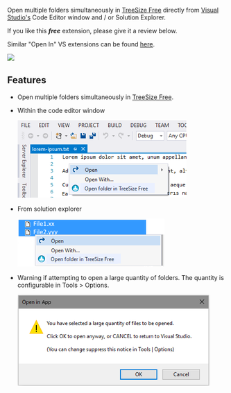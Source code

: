 [ThirdPartyAppHomePage]: https://www.jam-software.com/treesize_free/
[VSMarketplaceUrl]: https://marketplace.visualstudio.com/items?itemName=GregTrevellick.OpenInTreeSizeFree
[VSMarketplaceReviewsUrl]: https://marketplace.visualstudio.com/items?itemName=GregTrevellick.OpenInTreeSizeFree#review-details
Open multiple folders simultaneously in [TreeSize Free][ThirdPartyAppHomePage] directly from [Visual Studio's][VisualStudioURL] Code Editor window and / or Solution Explorer.


If you like this ***free*** extension, please give it a review below.

Similar "Open In" VS extensions can be found [here](https://marketplace.visualstudio.com/search?term=trevellick&target=VS&sortBy=Relevance).

[![][ThirdPartyAppOfficialLogo]][ThirdPartyAppHomePage]


## Features

- Open multiple folders simultaneously in [TreeSize Free][ThirdPartyAppHomePage].

- Within the code editor window

  ![](ReadMeScreenShot_CodeEditorWindow.png)

- From solution explorer

  ![](ReadMeScreenShot_ContextMenu.png)

- Warning if attempting to open a large quantity of folders. The quantity is configurable in Tools > Options.

  ![](../Generic_ReadMeScreenShot_WarningLargeQuantity.png)


[ThirdPartyAppOfficialLogo]: ThirdPartyLogo.png
[VisualStudioURL]: https://www.visualstudio.com/
